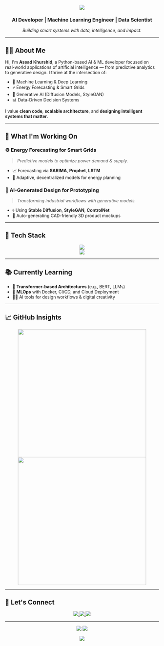 <!-- Header Banner -->
<p align="center">
  <img src="https://capsule-render.vercel.app/api?type=waving&color=0:1E293B,100:0F172A&height=180&section=header&text=Assad%20Khurshid&fontSize=45&fontColor=ffffff" />
</p>

<h3 align="center"><strong>AI Developer | Machine Learning Engineer | Data Scientist</strong></h3>
<p align="center"><em>Building smart systems with data, intelligence, and impact.</em></p>

---

## 🧑‍💻 About Me

Hi, I'm **Assad Khurshid**, a Python-based AI & ML developer focused on real-world applications of artificial intelligence — from predictive analytics to generative design. I thrive at the intersection of:

- 🧠 Machine Learning & Deep Learning
- ⚡ Energy Forecasting & Smart Grids
- 🎨 Generative AI (Diffusion Models, StyleGAN)
- 📊 Data-Driven Decision Systems

I value **clean code**, **scalable architecture**, and **designing intelligent systems that matter**.

---

## 🚧 What I'm Working On

### ⚙️ **Energy Forecasting for Smart Grids**
> _Predictive models to optimize power demand & supply._

- 📈 Forecasting via **SARIMA**, **Prophet**, **LSTM**
- 🔄 Adaptive, decentralized models for energy planning

### 🎨 **AI-Generated Design for Prototyping**
> _Transforming industrial workflows with generative models._

- 🌀 Using **Stable Diffusion**, **StyleGAN**, **ControlNet**
- 🔧 Auto-generating CAD-friendly 3D product mockups

---

## 🧰 Tech Stack

<div align="center">
  <img src="https://skillicons.dev/icons?i=python,tensorflow,pytorch,scikit-learn,numpy,pandas,sql,docker,aws,azure,linux,fastapi" /><br>
  <img src="https://skillicons.dev/icons?i=github,git,vscode,jupyter,opencv,figma" />
</div>

---

## 📚 Currently Learning

- 🔬 **Transformer-based Architectures** (e.g., BERT, LLMs)
- 🚀 **MLOps** with Docker, CI/CD, and Cloud Deployment
- 🧑‍🎨 AI tools for design workflows & digital creativity

---

## 📈 GitHub Insights

<p align="center">
  <img src="https://github-readme-stats.vercel.app/api?username=AssadKhurshid&theme=tokyonight&show_icons=true&count_private=true&hide=prs" width="420" />
  <img src="https://github-readme-streak-stats.herokuapp.com?user=AssadKhurshid&theme=tokyonight" width="420" />
</p>

---

## 📡 Let's Connect

<p align="center">
  <a href="https://www.linkedin.com/in/assad-khurshid-computer-vision-expert/">
    <img src="https://img.shields.io/badge/-LinkedIn-0A66C2?style=for-the-badge&logo=linkedin&logoColor=white" />
  </a>
  <a href="mailto:assadkhurshid91@gmail.com">
    <img src="https://img.shields.io/badge/-Email-EA4335?style=for-the-badge&logo=gmail&logoColor=white" />
  </a>
  <a href="https://github.com/AssadKhurshid">
    <img src="https://img.shields.io/badge/-GitHub-171515?style=for-the-badge&logo=github&logoColor=white" />
  </a>
</p>

---

<p align="center">
  <img src="https://visitor-badge.laobi.icu/badge?page_id=AssadKhurshid.AssadKhurshid" />
  <img src="https://img.shields.io/github/followers/AssadKhurshid?label=Follow&style=social" />
</p>

<p align="center">
  <img src="https://capsule-render.vercel.app/api?type=waving&color=0:0F172A,100:1E293B&height=120&section=footer&text=Thanks%20for%20visiting!&fontSize=30&fontColor=ffffff" />
</p>
